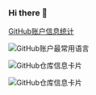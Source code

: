 ### Hi there 👋

<!--
**E-sion/E-sion** is a ✨ _special_ ✨ repository because its `README.md` (this file) appears on your GitHub profile.

Here are some ideas to get you started:

- 🔭 I’m currently working on ...
- 🌱 I’m currently learning ...
- 👯 I’m looking to collaborate on ...
- 🤔 I’m looking for help with ...
- 💬 Ask me about ...
- 📫 How to reach me: ...
- 😄 Pronouns: ...
- ⚡ Fun fact: ...
-->


[GitHub账户信息统计](https://github-stats.ubrong.com/api?username=E-sion&show_icons=true&theme=gruvbox)

![GitHub账户最常用语言](https://github-stats.ubrong.com/api/top-langs/?username=E-sion&layout=compact&theme=gruvbox)

![GitHub仓库信息卡片](https://github-stats.ubrong.com/api/pin/?username=E-sion&repo=NEEDY-SLACK-Haruhi2&theme=gruvbox)


![GitHub仓库信息卡片](https://github-stats.ubrong.com/api/pin/?username=E-sion&repo=NEEDY-GIRL-OVERDOSE&theme=gruvbox)




